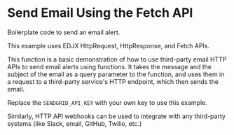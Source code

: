 <!--
title: .'Send Email using http fetch'
description: 'Boilerplate code to send email using third party service'
platform: EDJX
language: Rust
-->

# Send Email Using the Fetch API

Boilerplate code to send an email alert.

This example uses EDJX HttpRequest, HttpResponse, and Fetch APIs.

This function is a basic demonstration of how to use third-party email HTTP APIs to send email alerts using functions. It takes the message and the subject of the email as a query parameter to the function, and uses them in a request to a third-party service's HTTP endpoint, which then sends the email.

Replace the `SENDGRID_API_KEY` with your own key to use this example.

Similarly, HTTP API webhooks can be used to integrate with any third-party systems (like Slack, email, GitHub, Twilio, etc.)
